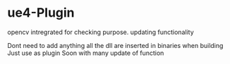 # ue4-Plugin
opencv intregrated for checking purpose. updating functionality


Dont need to  add anything all the dll are inserted in binaries when building
Just use as plugin
Soon with many update of function
